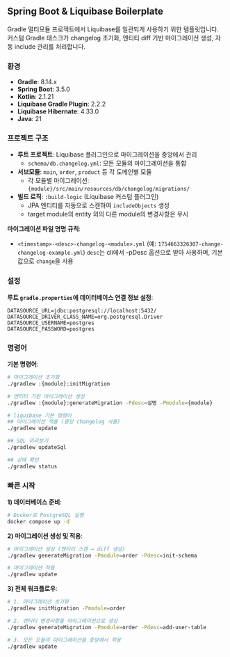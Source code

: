 ## Spring Boot & Liquibase Boilerplate

Gradle 멀티모듈 프로젝트에서 Liquibase를 일관되게 사용하기 위한 템플릿입니다.  
커스텀 Gradle 태스크가 changelog 초기화, 엔티티 diff 기반 마이그레이션 생성, 자동 include 관리를 처리합니다.

### 환경 

- **Gradle**: 8.14.x
- **Spring Boot**: 3.5.0
- **Kotlin**: 2.1.21
- **Liquibase Gradle Plugin**: 2.2.2
- **Liquibase Hibernate**: 4.33.0
- **Java**: 21

### 프로젝트 구조

- **루트 프로젝트**: Liquibase 플러그인으로 마이그레이션을 중앙에서 관리
  - `schema/db.changelog.yml`: 모든 모듈의 마이그레이션을 통합
- **서브모듈**: `main`, `order`, `product` 등 각 도메인별 모듈
  - 각 모듈별 마이그레이션: `{module}/src/main/resources/db/changelog/migrations/`
- **빌드 로직**: `:build-logic` (Liquibase 커스텀 플러그인)
  - JPA 엔티티를 자동으로 스캔하여 `includeObjects` 생성
  - target module의 entity 외의 다른 module의 변경사항은 무시

**마이그레이션 파일 명명 규칙**:
- `<timestamp>-<desc>-changelog-<module>.yml` (예: `1754663326307-change-changelog-example.yml`)
`desc`는 cli에서 -pDesc 옵션으로 받아 사용하며, 기본값으로 `change`을 사용

### 설정

**루트 `gradle.properties`에 데이터베이스 연결 정보 설정**:

```properties
DATASOURCE_URL=jdbc:postgresql://localhost:5432/
DATASOURCE_DRIVER_CLASS_NAME=org.postgresql.Driver
DATASOURCE_USERNAME=postgres
DATASOURCE_PASSWORD=postgres
```

### 명령어

**기본 명령어**:
```bash
# 마이그레이션 초기화
./gradlew :{module}:initMigration

# 엔티티 기반 마이그레이션 생성
./gradlew :{module}:generateMigration -Pdesc=설명 -Pmodule={module}

# liquibase 기본 명령어
## 마이그레이션 적용 (중앙 changelog 사용)
./gradlew update

## SQL 미리보기
./gradlew updateSql

## 상태 확인
./gradlew status
```

### 빠른 시작

**1) 데이터베이스 준비**:
```bash
# Docker로 PostgreSQL 실행
docker compose up -d
```

**2) 마이그레이션 생성 및 적용**:
```bash
# 마이그레이션 생성 (엔티티 스캔 → diff 생성)
./gradlew generateMigration -Pmodule=order -Pdesc=init-schema

# 마이그레이션 적용
./gradlew update
```

**3) 전체 워크플로우**:
```bash
# 1. 마이그레이션 초기화
./gradlew initMigration -Pmodule=order

# 2. 엔티티 변경사항을 마이그레이션으로 생성
./gradlew generateMigration -Pmodule=order -Pdesc=add-user-table

# 3. 모든 모듈의 마이그레이션을 중앙에서 적용
./gradlew update
```
